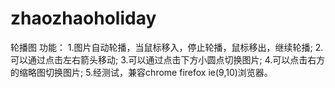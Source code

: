 # zhaozhaoholiday
轮播图
功能：
  1.图片自动轮播，当鼠标移入，停止轮播，鼠标移出，继续轮播;
  2.可以通过点击左右箭头移动;
  3.可以通过点击下方小圆点切换图片;
  4.可以点击右方的缩略图切换图片;
  5.经测试，兼容chrome firefox ie(9,10)浏览器。
